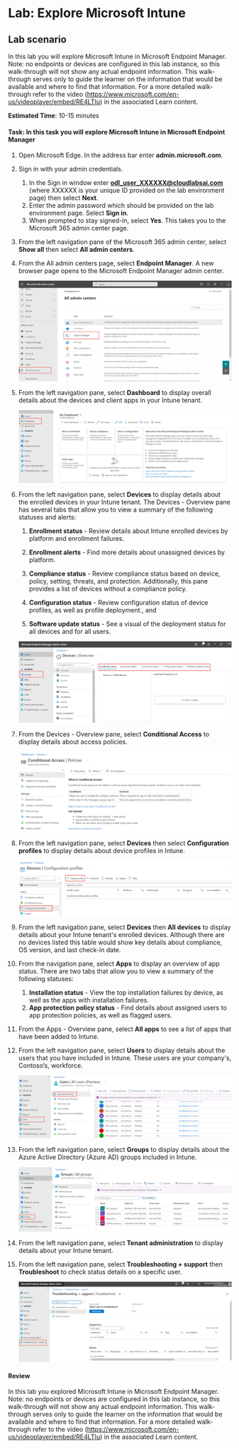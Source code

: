 
# Lab: Explore Microsoft Intune

## Lab scenario

In this lab you will explore Microsoft Intune in Microsoft Endpoint Manager. Note: no endpoints or devices are configured in this lab instance, so this walk-through will not show any actual endpoint information. This walk-through serves only to guide the learner on the information that would be available and where to find that information.  For a more detailed walk-through refer to the video (<https://www.microsoft.com/en-us/videoplayer/embed/RE4LTIu>) in the associated Learn content.

**Estimated Time**: 10-15 minutes

#### Task: In this task you will explore Microsoft Intune in Microsoft Endpoint Manager

1. Open Microsoft Edge. In the address bar enter **admin.microsoft.com**.

1. Sign in with your admin credentials.
    1. In the Sign in window enter **odl_user_XXXXXX@cloudlabsai.com** (where XXXXXX is your unique ID provided on the lab environment page) then select **Next**.
    1. Enter the admin password which should be provided on the lab environment page. Select **Sign in**.
    1. When prompted to stay signed-in, select **Yes**. This takes you to the Microsoft 365 admin center page.

1. From the left navigation pane of the Microsoft 365 admin center, select **Show all** then select **All admin centers**.

1. From the All admin centers page, select **Endpoint Manager**.  A new browser page opens to the Microsoft Endpoint Manager admin center.

    ![alt text](https://raw.githubusercontent.com/Ritu786/SC-900-Microsoft-Security-Compliance-and-Identity-Fundamentals/stag/Instructions/Images/10-1.png)

1. From the left navigation pane, select **Dashboard** to display overall details about the devices and client apps in your Intune tenant.

    ![alt text](https://raw.githubusercontent.com/Ritu786/SC-900-Microsoft-Security-Compliance-and-Identity-Fundamentals/stag/Instructions/Images/10-2.png)

1. From the left navigation pane, select **Devices** to display details about the enrolled devices in your Intune tenant. The Devices - Overview pane has several tabs that allow you to view a summary of the following statuses and alerts:
    1. **Enrollment status** - Review details about Intune enrolled devices by platform and enrollment failures.
    
    1. **Enrollment alerts** - Find more details about unassigned devices by platform.
    1. **Compliance status** - Review compliance status based on device, policy, setting, threats, and protection. Additionally, this pane provides a list of devices without a compliance policy.
    1. **Configuration status** - Review configuration status of device profiles, as well as profile deployment., and
    1. **Software update status** - See a visual of the deployment status for all devices and for all users.

    ![alt text](https://raw.githubusercontent.com/Ritu786/SC-900-Microsoft-Security-Compliance-and-Identity-Fundamentals/stag/Instructions/Images/10-3.png)

1. From the Devices - Overview pane, select **Conditional Access** to display details about access policies.

    ![alt text](https://raw.githubusercontent.com/Ritu786/SC-900-Microsoft-Security-Compliance-and-Identity-Fundamentals/stag/Instructions/Images/10-4.png)

1. From the left navigation pane, select **Devices** then select **Configuration profiles** to display details about device profiles in Intune.

    ![alt text](https://raw.githubusercontent.com/Ritu786/SC-900-Microsoft-Security-Compliance-and-Identity-Fundamentals/stag/Instructions/Images/10-5.png)

1. From the left navigation pane, select **Devices** then **All devices** to display details about your Intune tenant's enrolled devices.  Although there are no devices listed this table would show key details about compliance, OS version, and last check-in date.

1. From the navigation pane, select **Apps** to display an overview of app status. There are two tabs that allow you to view a summary of the following statuses:
    1. **Installation status** - View the top installation failures by device, as well as the apps with installation failures.
    1. **App protection policy status** - Find details about assigned users to app protection policies, as well as flagged users.

1. From the Apps - Overview pane, select **All apps** to see a list of apps that have been added to Intune.

1. From the left navigation pane, select **Users** to display details about the users that you have included in Intune. These users are your company's, Contoso’s, workforce.

    ![alt text](https://raw.githubusercontent.com/Ritu786/SC-900-Microsoft-Security-Compliance-and-Identity-Fundamentals/stag/Instructions/Images/10-6.png)

1. From the left navigation pane, select **Groups** to display details about the Azure Active Directory (Azure AD) groups included in Intune.

    ![alt text](https://raw.githubusercontent.com/Ritu786/SC-900-Microsoft-Security-Compliance-and-Identity-Fundamentals/stag/Instructions/Images/10-7.png)

1. From the left navigation pane, select **Tenant administration** to display details about your Intune tenant.

1. From the left navigation pane, select **Troubleshooting + support** then **Troubleshoot** to check status details on a specific user.

    ![alt text](https://raw.githubusercontent.com/Ritu786/SC-900-Microsoft-Security-Compliance-and-Identity-Fundamentals/stag/Instructions/Images/10-8.png)
    
#### Review

In this lab you explored Microsoft Intune in Microsoft Endpoint Manager. Note: no endpoints or devices are configured in this lab instance, so this walk-through will not show any actual endpoint information. This walk-through serves only to guide the learner on the information that would be available and where to find that information.  For a more detailed walk-through refer to the video (<https://www.microsoft.com/en-us/videoplayer/embed/RE4LTIu>) in the associated Learn content.
